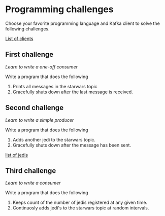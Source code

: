 # Programming challenges

Choose your favorite programming language and Kafka client to solve the following challenges.

[List of clients](https://cwiki.apache.org/confluence/display/KAFKA/Clients#Clients-For0.8.x)

## First challenge
*Learn to write a one-off consumer*

Write a program that does the following

1. Prints all messages in the starwars topic
2. Gracefully shuts down after the last message is received.

## Second challenge
*Learn to write a simple producer*

Write a program that does the following

1. Adds another jedi to the starwars topic.
1. Gracefully shuts down after the message has been sent.

[list of jedis](http://www.imdb.com/list/ls055340042/)

## Third challenge
*Learn to write a consumer*

Write a program that does the following

1. Keeps count of the number of jedis registered at any given time.
1. Continuosly adds jedi's to the starwars topic at random intervals.
